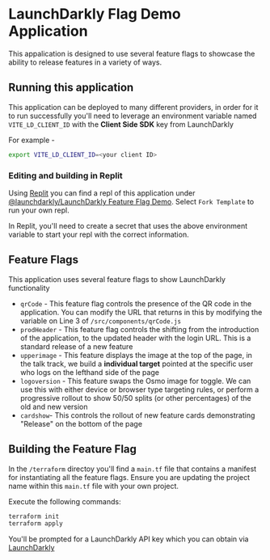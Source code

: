 # LaunchDarkly Flag Demo Application 

This appalication is designed to use several feature flags to showcase the ability to release features in a variety of ways. 

## Running this application 

This application can be deployed to many different providers, in order for it to run successfully you'll need to leverage an environment variable named `VITE_LD_CLIENT_ID` with the **Client Side SDK** key from LaunchDarkly 

For example - 

```bash
export VITE_LD_CLIENT_ID=<your client ID>
```

### Editing and building in Replit

Using [Replit](https://www.replit.com) you can find a repl of this application under [@launchdarkly/LaunchDarkly Feature Flag Demo](https://replit.com/@LaunchDarkly/LaunchDarkly-Feature-Flag-Demo?v=1). Select `Fork Template` to run your own repl. 

In Replit, you'll need to create a secret that uses the above environment variable to start your repl with the correct information. 

## Feature Flags 

This application uses several feature flags to show LaunchDarkly functionality 

* `qrCode` - This feature flag controls the presence of the QR code in the application. You can modify the URL that returns in this by modifying the variable on Line 3 of `/src/components/qrCode.js`
* `prodHeader` - This feature flag controls the shifting from the introduction of the application, to the updated header with the login URL. This is a standard release of a new feature 
* `upperimage` - This feature displays the image at the top of the page, in the talk track, we build a **individual target** pointed at the specific user who logs on the lefthand side of the page 
* `logoversion` - This feature swaps the Osmo image for toggle. We can use this with either device or browser type targeting rules, or perform a progressive rollout to show 50/50 splits (or other percentages) of the old and new version 
* `cardshow`- This controls the rollout of new feature cards demonstrating "Release" on the bottom of the page

## Building the Feature Flag 

In the `/terraform` directoy you'll find a `main.tf` file that contains a manifest for instantiating all the feature flags. Ensure you are updating the project name within this `main.tf` file with your own project. 

Execute the following commands: 

```bash
terraform init 
terraform apply 
```

You'll be prompted for a LaunchDarkly API key which you can obtain via [LaunchDarkly](https://app.launchdarkly.com)